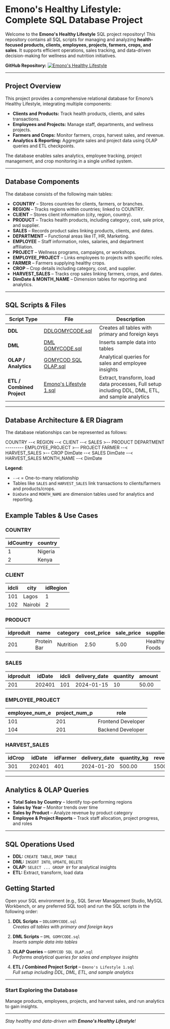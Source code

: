 # Emono's Healthy Lifestyle: Complete SQL Database Project


Welcome to the **Emono's Healthy Lifestyle** SQL project repository! This repository contains all SQL scripts for managing and analyzing **health-focused products, clients, employees, projects, farmers, crops, and sales**. It supports efficient operations, sales tracking, and data-driven decision-making for wellness and nutrition initiatives.

**GitHub Repository:** [![Emono's Healthy Lifestyle](https://img.shields.io/badge/Emono's%20Healthy%20Lifestyle-✔️?style=for-the-badge&color=800020&labelColor=F5F5DC)](https://github.com/Lauren-Akhidenor/EMONO-S-HEALTHY-LIFESTYLE)


---

## Project Overview

This project provides a comprehensive relational database for Emono’s Healthy Lifestyle, integrating multiple components:

- **Clients and Products:** Track health products, clients, and sales transactions.  
- **Employees and Projects:** Manage staff, departments, and wellness projects.  
- **Farmers and Crops:** Monitor farmers, crops, harvest sales, and revenue.  
- **Analytics & Reporting:** Aggregate sales and project data using OLAP queries and ETL checkpoints.

The database enables sales analytics, employee tracking, project management, and crop monitoring in a single unified system.

---

## Database Components

The database consists of the following main tables:

- **COUNTRY** – Stores countries for clients, farmers, or branches.  
- **REGION** – Tracks regions within countries; linked to COUNTRY.  
- **CLIENT** – Stores client information (city, region, country).  
- **PRODUCT** – Tracks health products, including category, cost, sale price, and supplier.  
- **SALES** – Records product sales linking products, clients, and dates.  
- **DEPARTMENT** – Functional areas like IT, HR, Marketing.  
- **EMPLOYEE** – Staff information, roles, salaries, and department affiliation.  
- **PROJECT** – Wellness programs, campaigns, or workshops.  
- **EMPLOYEE_PROJECT** – Links employees to projects with specific roles.  
- **FARMER** – Farmers supplying healthy crops.  
- **CROP** – Crop details including category, cost, and supplier.  
- **HARVEST_SALES** – Tracks crop sales linking farmers, crops, and dates.  
- **DimDate & MONTH_NAME** – Dimension tables for reporting and analytics.

---

## SQL Scripts & Files

| Script Type | File | Description |
|------------|------|-------------|
| **DDL** | [DDLGOMYCODE.sql](https://github.com/Lauren-Akhidenor/EMONO-S-HEALTHY-LIFESTYLE/blob/main/DDLGOMYCODE.sql) | Creates all tables with primary and foreign keys |
| **DML** | [DML GOMYCODE.sql](https://github.com/Lauren-Akhidenor/EMONO-S-HEALTHY-LIFESTYLE/blob/main/DML%20GOMYCODE.sql) | Inserts sample data into tables |
| **OLAP / Analytics** | [GOMYCOD SQL OLAP.sql](https://github.com/Lauren-Akhidenor/EMONO-S-HEALTHY-LIFESTYLE/blob/main/GOMYCOD%20SQL%20OLAP.sql) | Analytical queries for sales and employee insights |
| **ETL / Combined Project** | [Emono's Lifestyle 1.sql](https://github.com/Lauren-Akhidenor/EMONO-S-HEALTHY-LIFESTYLE/blob/main/Emono%27s%20Lifestyle%201.sql) | Extract, transform, load data processes, Full setup including DDL, DML, ETL, and sample analytics |
---

## Database Architecture & ER Diagram


The database relationships can be represented as follows:

COUNTRY --< REGION --< CLIENT --< SALES >-- PRODUCT
DEPARTMENT ---------
EMPLOYEE_PROJECT >-- PROJECT
FARMER --< HARVEST_SALES >-- CROP
DimDate --< SALES
DimDate --< HARVEST_SALES
MONTH_NAME --< DimDate


**Legend:**  
- `--<` = One-to-many relationship  
- Tables like `SALES` and `HARVEST_SALES` link transactions to clients/farmers and products/crops.  
- `DimDate` and `MONTH_NAME` are dimension tables used for analytics and reporting.  


## Example Tables & Use Cases

### COUNTRY

| idCountry | country |
|-----------|---------|
| 1         | Nigeria |
| 2         | Kenya   |

### CLIENT

| idcli | city    | idRegion |
|-------|---------|----------|
| 101   | Lagos   | 1        |
| 102   | Nairobi | 2        |

### PRODUCT

| idproduit | name        | category  | cost_price | sale_price | supplier       |
|-----------|------------|-----------|------------|------------|----------------|
| 201       | Protein Bar| Nutrition | 2.50       | 5.00       | Healthy Foods  |

### SALES

| idproduit | idDate | idcli | delivery_date | quantity | amount |
|-----------|--------|-------|---------------|---------|--------|
| 201       | 202401 | 101   | 2024-01-15    | 10      | 50.00  |

### EMPLOYEE_PROJECT

| employee_num_e | project_num_p | role               |
|----------------|---------------|------------------|
| 101            | 201           | Frontend Developer|
| 104            | 201           | Backend Developer |

### HARVEST_SALES

| idCrop | idDate | idFarmer | delivery_date | quantity_kg | revenue |
|--------|--------|----------|---------------|-------------|---------|
| 301    | 202401 | 401      | 2024-01-20    | 500.00      | 1500.00 |

---

## Analytics & OLAP Queries

- **Total Sales by Country** – Identify top-performing regions  
- **Sales by Year** – Monitor trends over time  
- **Sales by Product** – Analyze revenue by product category  
- **Employee & Project Reports** – Track staff allocation, project progress, and roles  

---

## SQL Operations Used

- **DDL:** `CREATE TABLE`, `DROP TABLE`  
- **DML:** `INSERT INTO`, `UPDATE`, `DELETE`  
- **OLAP:** `SELECT ... GROUP BY` for analytical insights  
- **ETL:** Extract, transform, load data


## Getting Started

Open your SQL environment (e.g., SQL Server Management Studio, MySQL Workbench, or any preferred SQL tool) and run the SQL scripts in the following order:

1. **DDL Scripts** – `DDLGOMYCODE.sql`  
   _Creates all tables with primary and foreign keys_

2. **DML Scripts** – `DML GOMYCODE.sql`  
   _Inserts sample data into tables_

3. **OLAP Queries** – `GOMYCOD SQL OLAP.sql`  
   _Performs analytical queries for sales and employee insights_

4. **ETL / Combined Project Script** – `Emono's Lifestyle 1.sql`  
   _Full setup including DDL, DML, ETL, and sample analytics_

---

### Start Exploring the Database

Manage products, employees, projects, and harvest sales, and run analytics to gain insights.

---
 

*Stay healthy and data-driven with **Emono's Healthy Lifestyle**!*


